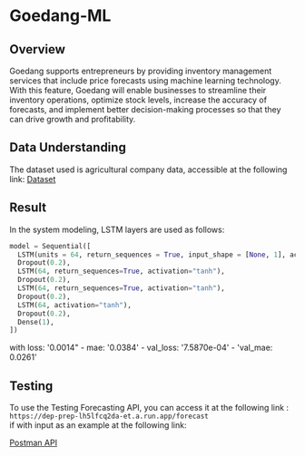 # Goedang-ML

## Overview
Goedang supports entrepreneurs by providing inventory management services that include price forecasts using machine learning technology. 
With this feature, Goedang will enable businesses to streamline their inventory operations, optimize stock levels, increase the accuracy of forecasts, 
and implement better decision-making processes so that they can drive growth and profitability.

## Data Understanding
The dataset used is agricultural company data, accessible at the following link:  [Dataset](https://docs.google.com/spreadsheets/d/18YY5jS95EebTn-KL7aOiyg-g07afwsVUZrsojaxfQTs/edit?usp=sharing)

## Result
In the system modeling, LSTM layers are used as follows:
```python
model = Sequential([
  LSTM(units = 64, return_sequences = True, input_shape = [None, 1], activation='tanh'),
  Dropout(0.2),
  LSTM(64, return_sequences=True, activation="tanh"),
  Dropout(0.2),
  LSTM(64, return_sequences=True, activation="tanh"),
  Dropout(0.2),
  LSTM(64, activation="tanh"),
  Dropout(0.2),
  Dense(1),
])
```
with loss: '0.0014" - mae: '0.0384' - val_loss: '7.5870e-04' - 'val_mae: 0.0261'

## Testing
To use the Testing Forecasting API, you can access it at the following link : `https://dep-prep-lh5lfcq2da-et.a.run.app/forecast`<br>
if with input as an example at the following link:

[Postman API](https://documenter.getpostman.com/view/36443503/2sA3XV7KAt)



